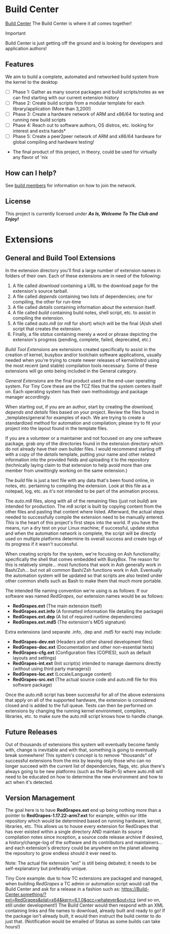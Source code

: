 # Build Center

[Build Center](https://localhost) The Build Center is where it all comes together!

> [!IMPORTANT]
> Build Center is just getting off the ground and is looking for developers and application authors!
>

## Features

We aim to build a complete, automated and networked build system from the kernel to the desktop


- [ ] Phase 1: Gather as many source packages and build scripts/notes as we can find starting with our current extension history
- [ ] Phase 2: Create build scripts from a modular template for each library/application (More than 3,200!)
- [ ] Phase 3: Create a hardware network of ARM and x86/64 for testing and running new build scripts
- [ ] Phase 4: Reach out to software authors, OS distros, etc. looking for interest and extra hands*
- [ ] Phase 5: Create a peer2peer network of ARM and x86/64 hardware for global compiling and hardware testing!

* The final product of this project, in theory, could be used for virtually any flavor of 'nix

## How can I help?

See [build members](https://localhost) for information on how to join the network.

## License

This project is currently licensed under **_As Is, Welcome To The Club and Enjoy!_**


# Extensions

## General and Build Tool Extensions

In the extension directory you'll find a large number of extension names in folders of their own.
Each of these extensions are in need of the following:
1. A file called _download_ containing a URL to the download page for the extension's source tarball.
2. A file called _depends_ containing two lists of dependencies; one for compiling, the other for run-time
3. A file called _details_ containing information about the extension itself.
4. A file called _build_ containing build notes, shell script, etc. to assist in compiling the extension.
5. A file called _auto.m8_ (or _m8_ for short) which will be the final (A)sh shell script that creates the extension.
6. Finally, a file _status_ containing merely a word or phrase depicting the extension's progress (pending, complete, failed, deprecated, etc.)

_Build Tool Extensions_ are extensions created specifically to assist in the creation of kernel, busybox and/or toolchain
software applications, usually needed when you're trying to create newer releases of kernel/initrd using the most recent
(and stable) compilation tools necessary.  Some of these extensions will go onto being included in the General category.

_General Extensions_ are the final product used in the end-user operating system.  For Tiny Core these are the TCZ
files that the system centers itself on.  Each operating system has their own methodology and package manager accordingly.

When starting out, if you are an author, start by creating the _download, depends and details_ files based on your
project. Review the files found in _templates/general for examples of each. We are trying to create a standardized method
for automation and compilation; please try to fit your project into the layout found in the template files.

If you are a volunteer or a maintainer and not focused on any one software package, grab _any_ of the directories found
in the extension directory which do not already have their own builder files. I would recommend starting off with a copy
of the _details_ template, putting your name and other related information into the provided fields and uploading it to
the repository (technically laying claim to that extension to help avoid more than one member from unwittingly working
on the same extension.)

The _build_ file is just a text file with any data that's been found online, in notes, etc. pertaining to compiling the
extension.  Look at this file as a notepad, log, etc. as it's not intended to be part of the animation process.

The _auto.m8_ files, along with all of the remaining files (just not _build_) are intended for production.  The _m8_ script
is built by copying content from the other files and pasting that content where listed. Afterward, the actual steps
needed to successfully compile the extension need to be manually entered. _This_ is the heart of this project's first
steps into the world. If you have the means, run a dry test on your Linux machine; if successful, update _status_ and
when the automation network is complete, the script will be directly used on multiple platforms determine its overall
success and create logs of its progress if it wasn't successful.

When creating scripts for the system, we're focusing on Ash functionality; specifically the shell that comes embedded with
BusyBox.  The reason for this is relatively simple...  most functions that work in Ash generally work in Bash/Zsh...
but not all common Bash/Zsh functions work in Ash. Eventually the automation system will be updated so that scripts are
also tested under other common shells such as Bash to make them that much more portable.

The intended file naming convention we're using is as follows:
If our software was named _RedGrapes_, our extension names would be as follows:
- __RedGrapes.ext__ (The main extension itself)
- __RedGrapes.ext.info__ (A formatted information file detailing the package)
- __RedGrapes.ext.dep__ (A list of required runtime dependencies)
- __RedGrapes.ext.md5__ (The extension's MD5 signature)

Extra extensions (and separate .info, .dep and .md5 for each) may include:
- __RedGrapes-dev.ext__ (Headers and other shared development files)
- __RedGrapes-doc.ext__ (Documentation and other non-essential texts)
- __RedGrapes-cfg.ext__ (Configuration files (COPIES), such as default layouts and settings)
- __RedGrapes-int.ext__ (Init script(s) intended to manage daemons directly (without using third party managers))
- __RedGrapes-loc.ext__ (Locale/Language content)
- __RedGrapes-src.ext__ (The actual source code and auto.m8 file for this software package)

Once the auto.m8 script has been successful for all of the above extensions that apply on all of the supported hardware,
the extension is considered closed and is added to the full queue. Tests can then be performed on extensions by changing
the running kernel environment, compilers, libraries, etc. to make sure the auto.m8 script knows how to handle change.

## Future Releases

Out of thousands of extensions this system will eventually become family with, change is inevitable and with that, something
is going to eventually break somewhere! This system's concept is to remove "thousands" of successful extensions from the mix
by leaving only those who can no longer succeed with the current list of dependencies, flags, etc. plus there's always going
to be new platforms (such as the RasPi-5) where auto.m8 will need to be educated on how to determine the new environment and
how to act when it's detected.

## Version Management

The goal here is to have __RedGrapes.ext__ end up being nothing more than a pointer to __RedGrapes-1.17.22-arm7.ext__ for
example, within our little repository which would be determined based on running hardware, kernel, libraries, etc.  This
allows us to house every extension for RedGrapes that has ever existed within a single directory AND maintain its source
compilation notes since inception, a source code release archive if desired, a history/change-log of the software and its
contributors and maintainers...  and each extension's directory could be anywhere on the planet allowing the repository to
grow endless should it ever need to.

Note: The actual file extension "ext" is still being debated; it needs to be self-explanatory but preferably unique.

Tiny Core example: due to how TC extensions are packaged and managed, when building _RedGrapes_ a TC admin or automation
script would call the Build Center and ask for a release in a fashion such as:
https://Build-Center.something/?ext=RedGrapes&plat=x64&kern=6.1.0&gcc=whatever&out=tcz (and so on, still under development!)
The Build Center would then respond with an XML containing links and file names to download, already built and ready to go!
If the package isn't already built, it would then instruct the build center to do just that.  (Notification would be emailed
of Status as some builds can take hours!)
